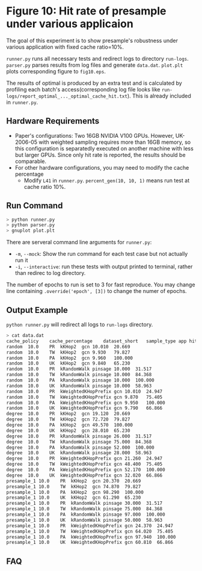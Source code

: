 # Figure 10: Hit rate of presample under various applicaion

The goal of this experiment is to show presample's robustness under various application with fixed cache ratio=10%.

`runner.py` runs all necessary tests and redirect logs to directory `run-logs`.
`parser.py` parses results from log files and generate `data.dat`.
`plot.plt` plots corresponding figure to `fig10.eps`.

The results of optimal is produced by an extra test and is calculated by profiling each batch's access(corresponding log file looks like `run-logs/report_optimal_..._optimal_cache_hit.txt`). This is already included in `runner.py`.

## Hardware Requirements

- Paper's configurations: Two 16GB NVIDIA V100 GPUs. However, UK-2006-05 with weighted sampling requires more than 16GB memory, so this configuration is separatedly executed on another machine with less but larger GPUs. Since only hit rate is reported, the results should be comparable.
- For other hardware configurations, you may need to modify the cache percentage
  -  Modify `L41` in `runner.py`. `percent_gen(10, 10, 1)` means run test at cache ratio 10%.

## Run Command

```sh
> python runner.py
> python parser.py
> gnuplot plot.plt
```

There are serveral command line arguments for `runner.py`:

- `-m`, `--mock`: Show the run command for each test case but not actually run it
- `-i`, `--interactive`: run these tests with output printed to terminal, rather than redirec to log directory.

The number of epochs to run is set to 3 for fast reproduce. You may change line containing `.override('epoch', [3])` to change the numer of epochs.


## Output Example

`python runner.py` will redirect all logs to `run-logs` directory.
```sh
> cat data.dat
cache_policy	cache_percentage	dataset_short	sample_type	app	hit_percent	optimal_hit_percent
random	10.0	PR	kKHop2	gcn	10.010	20.669
random	10.0	TW	kKHop2	gcn	9.930	79.827
random	10.0	PA	kKHop2	gcn	9.960	100.000
random	10.0	UK	kKHop2	gcn	9.840	65.230
random	10.0	PR	kRandomWalk	pinsage	10.000	31.517
random	10.0	TW	kRandomWalk	pinsage	10.000	84.368
random	10.0	PA	kRandomWalk	pinsage	10.000	100.000
random	10.0	UK	kRandomWalk	pinsage	10.000	58.963
random	10.0	PR	kWeightedKHopPrefix	gcn	10.010	24.947
random	10.0	TW	kWeightedKHopPrefix	gcn	9.870	75.405
random	10.0	PA	kWeightedKHopPrefix	gcn	9.950	100.000
random	10.0	UK	kWeightedKHopPrefix	gcn	9.790	66.866
degree	10.0	PR	kKHop2	gcn	19.120	20.669
degree	10.0	TW	kKHop2	gcn	72.720	79.827
degree	10.0	PA	kKHop2	gcn	49.570	100.000
degree	10.0	UK	kKHop2	gcn	28.010	65.230
degree	10.0	PR	kRandomWalk	pinsage	26.000	31.517
degree	10.0	TW	kRandomWalk	pinsage	75.000	84.368
degree	10.0	PA	kRandomWalk	pinsage	52.000	100.000
degree	10.0	UK	kRandomWalk	pinsage	28.000	58.963
degree	10.0	PR	kWeightedKHopPrefix	gcn	21.260	24.947
degree	10.0	TW	kWeightedKHopPrefix	gcn	48.400	75.405
degree	10.0	PA	kWeightedKHopPrefix	gcn	52.170	100.000
degree	10.0	UK	kWeightedKHopPrefix	gcn	32.020	66.866
presample_1	10.0	PR	kKHop2	gcn	20.370	20.669
presample_1	10.0	TW	kKHop2	gcn	74.870	79.827
presample_1	10.0	PA	kKHop2	gcn	98.290	100.000
presample_1	10.0	UK	kKHop2	gcn	61.290	65.230
presample_1	10.0	PR	kRandomWalk	pinsage	30.000	31.517
presample_1	10.0	TW	kRandomWalk	pinsage	75.000	84.368
presample_1	10.0	PA	kRandomWalk	pinsage	97.000	100.000
presample_1	10.0	UK	kRandomWalk	pinsage	50.000	58.963
presample_1	10.0	PR	kWeightedKHopPrefix	gcn	24.370	24.947
presample_1	10.0	TW	kWeightedKHopPrefix	gcn	64.020	75.405
presample_1	10.0	PA	kWeightedKHopPrefix	gcn	97.940	100.000
presample_1	10.0	UK	kWeightedKHopPrefix	gcn	60.810	66.866
```

## FAQ